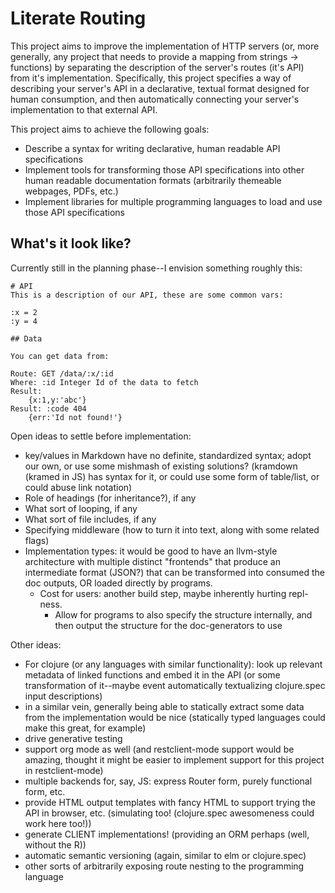 # Literate Routing

This project aims to improve the implementation of HTTP servers (or, more
generally, any project that needs to provide a mapping from strings ->
functions) by separating the description of the server's routes (it's API) from
it's implementation. Specifically, this project specifies a way of describing
your server's API in a declarative, textual format designed for human
consumption, and then automatically connecting your server's implementation to
that external API.

This project aims to achieve the following goals:
 - Describe a syntax for writing declarative, human readable API specifications
 - Implement tools for transforming those API specifications into other human
   readable documentation formats (arbitrarily themeable webpages, PDFs, etc.)
 - Implement libraries for multiple programming languages to load and use those
   API specifications

## What's it look like?

Currently still in the planning phase--I envision something roughly this:

    # API
    This is a description of our API, these are some common vars:

    :x = 2
    :y = 4

    ## Data

    You can get data from:

    Route: GET /data/:x/:id
    Where: :id Integer Id of the data to fetch
    Result:
        {x:1,y:'abc'}
    Result: :code 404
        {err:'Id not found!'}


Open ideas to settle before implementation:
  - key/values in Markdown have no definite, standardized syntax; adopt our own,
    or use some mishmash of existing solutions? (kramdown (kramed in JS) has
    syntax for it, or could use some form of table/list, or could abuse link
    notation)
  - Role of headings (for inheritance?), if any
  - What sort of looping, if any
  - What sort of file includes, if any
  - Specifying middleware (how to turn it into text, along with some related
    flags)
  - Implementation types: it would be good to have an llvm-style
    architecture with multiple distinct "frontends" that produce an
    intermediate format (JSON?) that can be transformed into consumed
    the doc outputs, OR loaded directly by programs.
     - Cost for users: another build step, maybe inherently hurting repl-ness.
       - Allow for programs to also specify the structure internally,
         and then output the structure for the doc-generators to use

Other ideas:
 - For clojure (or any languages with similar functionality): look up relevant
   metadata of linked functions and embed it in the API (or some transformation
   of it--maybe event automatically textualizing clojure.spec input
   descriptions)
 - in a similar vein, generally being able to statically extract some data from
   the implementation would be nice (statically typed languages could make this
   great, for example)
 - drive generative testing
 - support org mode as well (and restclient-mode support would be amazing,
   thought it might be easier to implement support for this project in
   restclient-mode)
 - multiple backends for, say, JS: express Router form, purely functional form,
   etc.
 - provide HTML output templates with fancy HTML to support trying the API in
   browser, etc. (simulating too! (clojure.spec awesomeness could work here
   too!))
 - generate CLIENT implementations! (providing an ORM perhaps (well, without the
   R))
 - automatic semantic versioning (again, similar to elm or clojure.spec)
 - other sorts of arbitrarily exposing route nesting to the programming language
